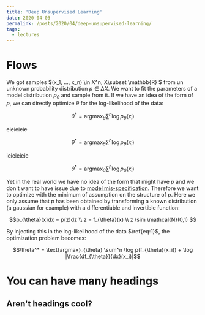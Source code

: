 ```yaml
---
title: 'Deep Unsupervised Learning'
date: 2020-04-03
permalink: /posts/2020/04/deep-unsupervised-learning/
tags:
  - lectures
---
```


Flows
=

We got samples $(x_1, ..., x_n) \in X^n, X\subset \mathbb{R} \$ from un unknown probability distribution $p \in \Delta X$. We want
to fit the parameters of a model distribution $p_{\theta}$ and sample from it. If we have an idea of the form of $p$,
we can directly optimize $\theta$ for the log-likelihood of the data:

$$\theta^* = \text{argmax}_{\theta} \sum^n \log p_{\theta}(x_i)$$

eieieieie

$$ \begin{equation} \label{eq:1} \theta^* = \text{argmax}_{\theta} \sum^n \log p_{\theta}(x_i) \end{equation} $$

ieieieieie

$$ \begin{equation} \theta^* = \text{argmax}_{\theta} \sum^n \log p_{\theta}(x_i) \end{equation} $$

Yet in the real world we have no idea of the form that might have $p$ and we don't want to have issue due to
[model mis-specification](https://jsteinhardt.wordpress.com/2017/01/10/latent-variables-and-model-mis-specification/).
  Therefore we want to optimize with the minimum of assumption on the structure of $p$. Here we only assume that
  $p$ has been obtained by transforming a known distribution (a gaussian for example) with a differentiable and invertible function:

$$p_{\theta}(x)dx = p(z)dz \\
    z = f_{\theta}(x) \\
    z \sim \mathcal{N}(0,1)
    $$
    
By injecting this in the log-likelihood of the data $\ref{eq:1}$, the optimization problem becomes:

$$\theta^* = \text{argmax}_{\theta} \sum^n \log p(f_{\theta}(x_i)) + \log |\frac{df_{\theta}}{dx}(x_i)|$$
     
  
  
  
You can have many headings
======

Aren't headings cool?
-

